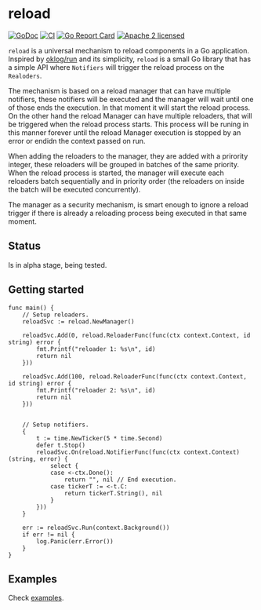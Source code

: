 # reload

[![GoDoc](https://godoc.org/github.com/slok/reload?status.svg)](https://godoc.org/github.com/slok/reload)
[![CI](https://github.com/slok/reload/actions/workflows/ci.yaml/badge.svg?branch=main)](https://github.com/slok/reload/actions/workflows/ci.yaml)
[![Go Report Card](https://goreportcard.com/badge/github.com/slok/reload)](https://goreportcard.com/report/github.com/slok/reload)
[![Apache 2 licensed](https://img.shields.io/badge/license-Apache2-blue.svg)](https://raw.githubusercontent.com/slok/reload/master/LICENSE)

`reload` is a universal mechanism to reload components in a Go application. Inspired by [oklog/run] and its simplicity, `reload` is a small Go library that has a simple API where `Notifiers` will trigger the reload process on the `Realoders`.

The mechanism is based on a reload manager that can have multiple notifiers, these notifiers will be executed and the manager will wait until one of those ends the execution. In that moment it will start the reload process. On the other hand the reload Manager can have multiple reloaders, that will be triggered when the reload process starts. This process will be runing in this manner forever until the reload Manager execution is stopped by an error or endidn the context passed on run.

When adding the reloaders to the manager, they are added with a prirority integer, these reloaders will be grouped in batches of the same priority. When the reload process is started, the manager will execute each reloaders batch sequentially and in priority order (the reloaders on inside the batch will be executed concurrently).

The manager as a security mechanism, is smart enough to ignore a reload trigger if there is already a reloading process being executed in that same moment.

## Status

Is in alpha stage, being tested.

## Getting started

```golang
func main() {
    // Setup reloaders.
    reloadSvc := reload.NewManager()

    reloadSvc.Add(0, reload.ReloaderFunc(func(ctx context.Context, id string) error {
        fmt.Printf("reloader 1: %s\n", id)
        return nil
    }))

    reloadSvc.Add(100, reload.ReloaderFunc(func(ctx context.Context, id string) error {
        fmt.Printf("reloader 2: %s\n", id)
        return nil
    }))


    // Setup notifiers.
    {
        t := time.NewTicker(5 * time.Second)
        defer t.Stop()
        reloadSvc.On(reload.NotifierFunc(func(ctx context.Context) (string, error) {
            select {
            case <-ctx.Done():
                return "", nil // End execution.
            case tickerT := <-t.C:
                return tickerT.String(), nil
            }
        }))
    }

    err := reloadSvc.Run(context.Background())
    if err != nil {
        log.Panic(err.Error())
    }
}
```

## Examples

Check [examples](_examples/).

[oklog/run]: https://github.com/oklog/run
